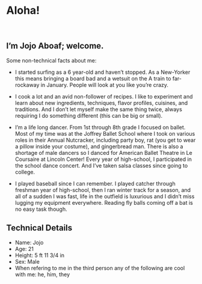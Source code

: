 Aloha!
======

 

I’m Jojo Aboaf; welcome.
------------------------

Some non-technical facts about me:

-   I started surfing as a 6 year-old and haven’t stopped. As a New-Yorker this
    means bringing a board bad and a wetsuit on the A train to far-rockaway in
    January. People will look at you like you’re crazy.
    
-   I cook a lot and an avid non-follower of recipes. I like to experiment and
    learn about new ingredients, techniques, flavor profiles, cuisines, and
    traditions. And I don’t let myself make the same thing twice, always
    requiring I do something different (this can be big or small).

-   I’m a life long dancer. From 1st through 8th grade I focused on ballet. Most
    of my time was at the Joffrey Ballet School where I took on various roles in
    their Annual Nutcracker, including party boy, rat (you get to wear a pillow
    inside your costume), and gingerbread man. There is also a shortage of male
    dancers so I danced for American Ballet Theatre in Le Coursaire at Lincoln
    Center! Every year of high-school, I participated in the school dance
    concert. And I’ve taken salsa classes since going to college.

-   I played baseball since I can remember. I played catcher through freshman
    year of high-school, then I ran winter track for a season, and all of a
    sudden I was fast, life in the outfield is luxurious and I didn’t miss
    lugging my equipment everywhere. Reading fly balls coming off a bat is no
    easy task though.

Technical Details
-----------------
-  Name: Jojo
-  Age: 21
-  Height: 5 ft 11 3/4 in
-  Sex: Male
-  When refering to me in the third person any of the following are cool with me: he, him, they
